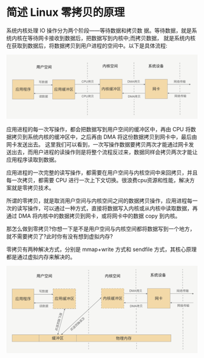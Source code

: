 # 简述 Linux 零拷贝的原理

系统内核处理 IO 操作分为两个阶段——等待数据和拷贝数 据。等待数据，就是系统内核在等待网卡接收到数据后，把数据写到内核中;而拷贝数据， 就是系统内核在获取到数据后，将数据拷贝到用户进程的空间中。以下是具体流程:

![img](./assets/image-20220322162348692.png)

应用进程的每一次写操作，都会把数据写到用户空间的缓冲区中，再由 CPU 将数据拷贝到系统内核的缓冲区中，之后再由 DMA 将这份数据拷贝到网卡中，最后由网卡发送出去。 这里我们可以看到，一次写操作数据要拷贝两次才能通过网卡发送出去，而用户进程的读操作则是将整个流程反过来，数据同样会拷贝两次才能让应用程序读取到数据。

应用进程的一次完整的读写操作，都需要在用户空间与内核空间中来回拷贝，并且每一次拷贝，都需要 CPU 进行一次上下文切换。很浪费cpu资源和性能，解决方案就是零拷贝技术。

所谓的零拷贝，就是取消用户空间与内核空间之间的数据拷贝操作，应用进程每一次的读写操作，可以通过一种方式，直接将数据写入内核或从内核中读取数据，再通过 DMA 将内核中的数据拷贝到网卡，或将网卡中的数据 copy 到内核。

那怎么做到零拷贝?你想一下是不是用户空间与内核空间都将数据写到一个地方，就不需要拷贝了?此时你有没有想到虚拟内存?

零拷贝有两种解决方式，分别是 mmap+write 方式和 sendfile 方式，其核心原理都是通过虚拟内存来解决的。

![img](./assets/image-20220322162647024.png)